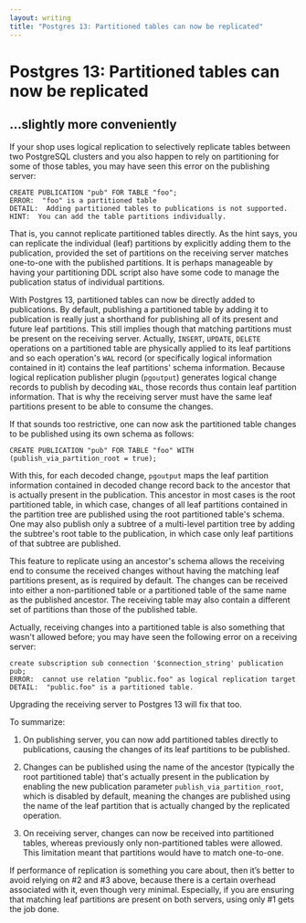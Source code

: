 ```yaml
---
layout: writing
title: "Postgres 13: Partitioned tables can now be replicated"
---
```

# Postgres 13: Partitioned tables can now be replicated
## ...slightly more conveniently

If your shop uses logical replication to selectively replicate tables between two
PostgreSQL clusters and you also happen to rely on partitioning for some of those
tables, you may have seen this error on the publishing server:

```
CREATE PUBLICATION "pub" FOR TABLE "foo";
ERROR:  "foo" is a partitioned table
DETAIL:  Adding partitioned tables to publications is not supported.
HINT:  You can add the table partitions individually.
```

That is, you cannot replicate partitioned tables directly.  As the hint says, you
can replicate the individual (leaf) partitions by explicitly adding them to the
publication, provided the set of partitions on the receiving server matches one-to-one
with the published partitions.  It is perhaps manageable by having your partitioning DDL
script also have some code to manage the publication status of individual
partitions.

With Postgres 13, partitioned tables can now be directly added to publications.
By default, publishing a partitioned table by adding it to publication is really
just a shorthand for publishing all of its present and future leaf partitions.
This still implies though that matching partitions must be present on the receiving
server. Actually, `INSERT`, `UPDATE`, `DELETE` operations on a partitioned table are
physically applied to its leaf partitions and so each operation's `WAL` record
(or specifically logical information contained in it) contains the leaf partitions'
schema information.  Because logical replication publisher plugin (`pgoutput`)
generates logical change records to publish by decoding `WAL`, those records thus
contain leaf partition information. That is why the receiving server must have the
same leaf partitions present to be able to consume the changes.

If that sounds too restrictive, one can now ask the partitioned table changes to be
published using its own schema as follows:

```
CREATE PUBLICATION "pub" FOR TABLE "foo" WITH (publish_via_partition_root = true);
```

With this, for each decoded change, `pgoutput` maps the leaf partition information
contained in decoded change record back to the ancestor that is actually present in
the publication.  This ancestor in most cases is the root partitioned table, in which
case, changes of all leaf partitions contained in the partition tree are published
using the root partitioned table's schema.  One may also publish only a subtree of a
multi-level partition tree by adding the subtree's root table to the publication, in
which case only leaf partitions of that subtree are published.

This feature to replicate using an ancestor's schema allows the receiving end to
consume the received changes without having the matching leaf partitions present,
as is required by default.  The changes can be received into either a non-partitioned
table or a  partitioned table of the same name as the published ancestor.  The
receiving table may also contain a different set of partitions than those of the
published table.

Actually, receiving changes into a partitioned table is also something that wasn't
allowed before; you may have seen the following error on a receiving server:

```
create subscription sub connection '$connection_string' publication pub;
ERROR:  cannot use relation "public.foo" as logical replication target
DETAIL:  "public.foo" is a partitioned table.
```

Upgrading the receiving server to Postgres 13 will fix that too.

To summarize:

1. On publishing server, you can now add partitioned tables directly to
publications, causing the changes of its leaf partitions to be published.

2. Changes can be published using the name of the ancestor (typically the
root partitioned table) that's actually present in the publication by
enabling the new publication parameter `publish_via_partition_root`, which
is disabled by default, meaning the changes are published using the name
of the leaf partition that is actually changed by the replicated operation.

3. On receiving server, changes can now be received into partitioned tables,
whereas previously only non-partitioned tables were allowed.  This
limitation meant that partitions would have to match one-to-one.

If performance of replication is something you care about, then it’s better to
avoid relying on #2 and #3 above, because there is a certain overhead associated
with it, even though very minimal. Especially, if you are ensuring that matching
leaf partitions are present on both servers, using only #1 gets the job done.
